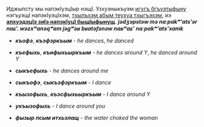 Иджыпсту мы напэкӀуэцӀыр нэщӀ. Узхуэныкъуэм [игугъ бгъуэтыфыну](https://kbd.wikipedia.org/wiki/%D0%A1%D0%BB%D1%83%D0%B6%D0%B5%D0%B1%D0%BD%D0%B0%D1%8F:Search/%D0%98%D1%81%D0%BB%D1%8A%D0%B0%D0%BC "Служебная:Search/Ислъам") нэгъуэщӀ напэкӀуэцӀхэм, [тхылъхэм абым теухуа тхыгъэхэм](https://kbd.wikipedia.org/w/index.php?title=%D0%A1%D0%BB%D1%83%D0%B6%D0%B5%D0%B1%D0%BD%D0%B0%D1%8F:Log&page=%D0%98%D1%81%D0%BB%D1%8A%D0%B0%D0%BC), иэ **[апхуэдэцӀэ зиӀэ напэкӀуцӀ быщӀыфынущ](https://kbd.wikipedia.org/w/index.php?title=%D0%98%D1%81%D0%BB%D1%8A%D0%B0%D0%BC&action=edit)**.
**_jədʒəpstəw mə naːpakʷʼatsʼər naɕʼ. wəzxʷanəqʷam jəgʷəʁ bʁatəfənəw naʁʷaɕʼ naːpakʷʼatsʼxamk_**


- **_къофэ_**, **_къэфэркъым_** - _he dances_, _he danced_
- **_къефыхь_**, **_къифыхьыркъым_** - _he dances around Y_, _he danced around Y_
- **_сыкъефыхь_** - _he dances around me_
- **_сыкъофэ_**, **_сыкъэфэркъым_** - _I dance_
- **_къызофыхь_**, **_къэсфыхьыркъым_** - _I dance around Y_
- **_укъызофыхь_** - _I dance around you_          

- **_фызыр псым итхьэлащ_** - _the water choked the woman_